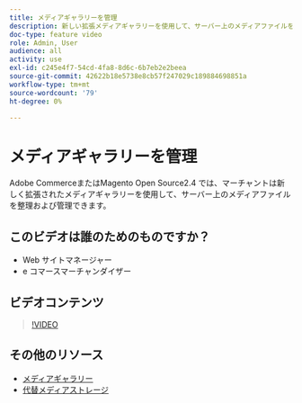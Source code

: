 ```yaml
---
title: メディアギャラリーを管理
description: 新しい拡張メディアギャラリーを使用して、サーバー上のメディアファイルを整理および管理する方法を説明します。
doc-type: feature video
role: Admin, User
audience: all
activity: use
exl-id: c245e4f7-54cd-4fa8-8d6c-6b7eb2e2beea
source-git-commit: 42622b18e5738e8cb57f247029c189884698851a
workflow-type: tm+mt
source-wordcount: '79'
ht-degree: 0%

---
```


# メディアギャラリーを管理

Adobe CommerceまたはMagento Open Source2.4 では、マーチャントは新しく拡張されたメディアギャラリーを使用して、サーバー上のメディアファイルを整理および管理できます。

## このビデオは誰のためのものですか？

- Web サイトマネージャー
- e コマースマーチャンダイザー

## ビデオコンテンツ

>[!VIDEO](https://video.tv.adobe.com/v/343785?quality=12&learn=on)

## その他のリソース

- [メディアギャラリー](https://docs.magento.com/user-guide/cms/media-gallery.html)
- [代替メディアストレージ](https://docs.magento.com/user-guide/system/media-storage.html)
